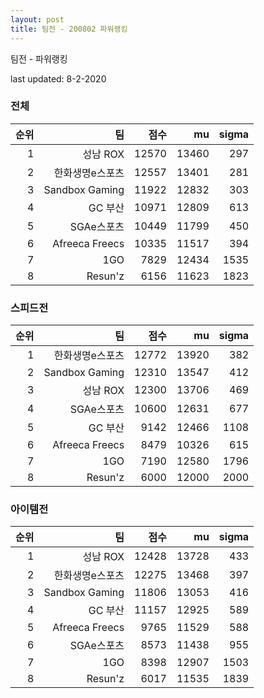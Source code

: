 ```yaml
---
layout: post
title: 팀전 - 200802 파워랭킹
---
```


팀전 - 파워랭킹

last updated: 8-2-2020

### 전체

| 순위 | 팀 | 점수 | mu | sigma |
|---:|---:|---:|---:|---:|
| 1 | 성남 ROX | 12570 | 13460 | 297 |
| 2 | 한화생명e스포츠 | 12557 | 13401 | 281 |
| 3 | Sandbox Gaming | 11922 | 12832 | 303 |
| 4 | GC 부산 | 10971 | 12809 | 613 |
| 5 | SGAe스포츠 | 10449 | 11799 | 450 |
| 6 | Afreeca Freecs | 10335 | 11517 | 394 |
| 7 | 1GO | 7829 | 12434 | 1535 |
| 8 | Resun'z | 6156 | 11623 | 1823 |

### 스피드전

| 순위 | 팀 | 점수 | mu | sigma |
|---:|---:|---:|---:|---:|
| 1 | 한화생명e스포츠 | 12772 | 13920 | 382 |
| 2 | Sandbox Gaming | 12310 | 13547 | 412 |
| 3 | 성남 ROX | 12300 | 13706 | 469 |
| 4 | SGAe스포츠 | 10600 | 12631 | 677 |
| 5 | GC 부산 | 9142 | 12466 | 1108 |
| 6 | Afreeca Freecs | 8479 | 10326 | 615 |
| 7 | 1GO | 7190 | 12580 | 1796 |
| 8 | Resun'z | 6000 | 12000 | 2000 |

### 아이템전

| 순위 | 팀 | 점수 | mu | sigma |
|---:|---:|---:|---:|---:|
| 1 | 성남 ROX | 12428 | 13728 | 433 |
| 2 | 한화생명e스포츠 | 12275 | 13468 | 397 |
| 3 | Sandbox Gaming | 11806 | 13053 | 416 |
| 4 | GC 부산 | 11157 | 12925 | 589 |
| 5 | Afreeca Freecs | 9765 | 11529 | 588 |
| 6 | SGAe스포츠 | 8573 | 11438 | 955 |
| 7 | 1GO | 8398 | 12907 | 1503 |
| 8 | Resun'z | 6017 | 11535 | 1839 |
